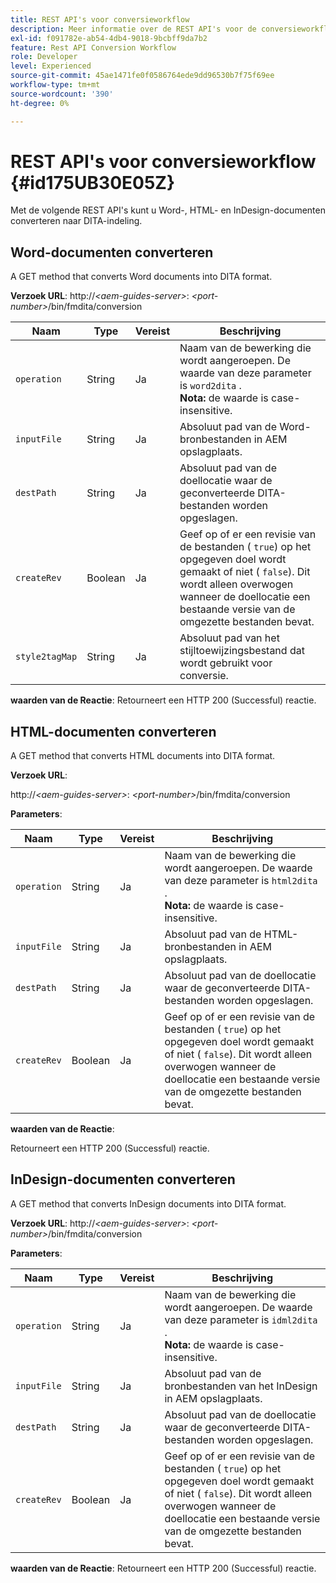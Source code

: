 ```yaml
---
title: REST API's voor conversieworkflow
description: Meer informatie over de REST API's voor de conversieworkflow
exl-id: f091782e-ab54-4db4-9018-9bcbff9da7b2
feature: Rest API Conversion Workflow
role: Developer
level: Experienced
source-git-commit: 45ae1471fe0f0586764ede9dd96530b7f75f69ee
workflow-type: tm+mt
source-wordcount: '390'
ht-degree: 0%

---
```


# REST API&#39;s voor conversieworkflow {#id175UB30E05Z}

Met de volgende REST API&#39;s kunt u Word-, HTML- en InDesign-documenten converteren naar DITA-indeling.

## Word-documenten converteren

A GET method that converts Word documents into DITA format.

**Verzoek URL**:
http://*&lt;aem-guides-server\>*: *&lt;port-number\>*/bin/fmdita/conversion

| Naam | Type | Vereist | Beschrijving |
|----|----|--------|-----------|
| ``operation`` | String | Ja | Naam van de bewerking die wordt aangeroepen. De waarde van deze parameter is ``word2dita`` . <br> **Nota:** de waarde is case-insensitive. |
| `inputFile` | String | Ja | Absoluut pad van de Word-bronbestanden in AEM opslagplaats. |
| `destPath` | String | Ja | Absoluut pad van de doellocatie waar de geconverteerde DITA-bestanden worden opgeslagen. |
| `createRev` | Boolean | Ja | Geef op of er een revisie van de bestanden \( `true`\) op het opgegeven doel wordt gemaakt of niet \( `false`\). Dit wordt alleen overwogen wanneer de doellocatie een bestaande versie van de omgezette bestanden bevat. |
| `style2tagMap` | String | Ja | Absoluut pad van het stijltoewijzingsbestand dat wordt gebruikt voor conversie. |

**waarden van de Reactie**:
Retourneert een HTTP 200 \(Successful\) reactie.

## HTML-documenten converteren

A GET method that converts HTML documents into DITA format.

**Verzoek URL**:

http://*&lt;aem-guides-server\>*: *&lt;port-number\>*/bin/fmdita/conversion

**Parameters**:

| Naam | Type | Vereist | Beschrijving |
|----|----|--------|-----------|
| `operation` | String | Ja | Naam van de bewerking die wordt aangeroepen. De waarde van deze parameter is ``html2dita`` . <br> **Nota:** de waarde is case-insensitive. |
| `inputFile` | String | Ja | Absoluut pad van de HTML-bronbestanden in AEM opslagplaats. |
| `destPath` | String | Ja | Absoluut pad van de doellocatie waar de geconverteerde DITA-bestanden worden opgeslagen. |
| `createRev` | Boolean | Ja | Geef op of er een revisie van de bestanden \( `true`\) op het opgegeven doel wordt gemaakt of niet \( `false`\). Dit wordt alleen overwogen wanneer de doellocatie een bestaande versie van de omgezette bestanden bevat. |

**waarden van de Reactie**:

Retourneert een HTTP 200 \(Successful\) reactie.

## InDesign-documenten converteren

A GET method that converts InDesign documents into DITA format.

**Verzoek URL**:
http://*&lt;aem-guides-server\>*: *&lt;port-number\>*/bin/fmdita/conversion

**Parameters**:

| Naam | Type | Vereist | Beschrijving |
|----|----|--------|-----------|
| ``operation`` | String | Ja | Naam van de bewerking die wordt aangeroepen. De waarde van deze parameter is ``idml2dita`` . <br> **Nota:** de waarde is case-insensitive. |
| `inputFile` | String | Ja | Absoluut pad van de bronbestanden van het InDesign in AEM opslagplaats. |
| `destPath` | String | Ja | Absoluut pad van de doellocatie waar de geconverteerde DITA-bestanden worden opgeslagen. |
| `createRev` | Boolean | Ja | Geef op of er een revisie van de bestanden \( `true`\) op het opgegeven doel wordt gemaakt of niet \( `false`\). Dit wordt alleen overwogen wanneer de doellocatie een bestaande versie van de omgezette bestanden bevat. |

**waarden van de Reactie**:
Retourneert een HTTP 200 \(Successful\) reactie.
